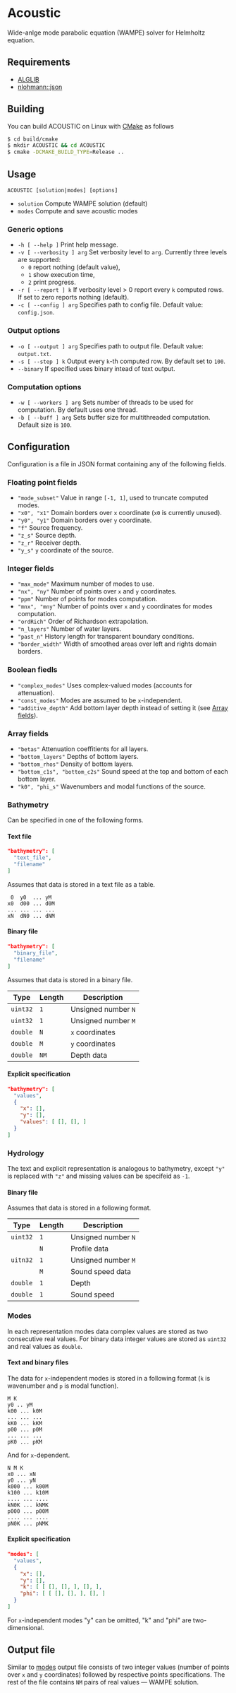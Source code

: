 # Acoustic
Wide-anlge mode parabolic equation (WAMPE) solver for Helmholtz equation.

## Requirements
* [ALGLIB](https://www.alglib.net/)
* [nlohmann::json](https://github.com/nlohmann/json)

## Building
You can build ACOUSTIC on Linux with [CMake](https://cmake.org/) as follows
```bash
$ cd build/cmake
$ mkdir ACOUSTIC && cd ACOUSTIC
$ cmake -DCMAKE_BUILD_TYPE=Release ..
```
## Usage
`ACOUSTIC [solution|modes] [options]`
* `solution` Compute WAMPE solution (default)
* `modes` Compute and save acoustic modes
### Generic options
* `-h [ --help ]` Print help message.
* `-v [ --verbosity ] arg` Set verbosity level to `arg`. Currently three levels are supported: 
  * `0` report nothing (default value),
  * `1` show execution time,
  * `2` print progress.
* `-r [ --report ] k` If verbosity level > 0 report every `k` computed rows. If set to zero reports nothing (default).
* `-c [ --config ] arg` Specifies path to config file. Default value: `config.json`.
### Output options
* `-o [ --output ] arg` Specifies path to output file. Default value: `output.txt`.
* `-s [ --step ] k` Output every `k`-th computed row. By default set to `100`.
* `--binary` If specified uses binary intead of text output.
### Computation options
* `-w [ --workers ] arg` Sets number of threads to be used for computation. By default uses one thread.
* `-b [ --buff ] arg` Sets buffer size for multithreaded computation. Default size is `100`.
## Configuration
Configuration is a file in JSON format containing any of the following fields.
### Floating point fields
* `"mode_subset"` Value in range `[-1, 1]`, used to truncate computed modes.
* `"x0", "x1"` Domain borders over `x` coordinate (`x0` is currently unused).
* `"y0", "y1"` Domain borders over `y` coordinate.
* `"f"` Source frequency.
* `"z_s"` Source depth.
* `"z_r"` Receiver depth.
* `"y_s"` `y` coordinate of the source.
### Integer fields
* `"max_mode"` Maximum number of modes to use.
* `"nx", "ny"` Number of points over `x` and `y` coordinates.
* `"ppm"` Number of points for modes computation.
* `"mnx", "mny"` Number of points over `x` and `y` coordinates for modes computation.
* `"ordRich"` Order of Richardson extrapolation.
* `"n_layers"` Number of water layers.
* `"past_n"` History length for transparent boundary conditions.
* `"border_width"` Width of smoothed areas over left and rights domain borders.
### Boolean fiedls
* `"complex_modes"` Uses complex-valued modes (accounts for attenuation).
* `"const_modes"` Modes are assumed to be `x`-independent.
* `"additive_depth"` Add bottom layer depth instead of setting it (see [Array fields](https://github.com/GoldFeniks/Acoustic#array-fields)).
### Array fields
* `"betas"` Attenuation coeffitients for all layers.
* `"bottom_layers"` Depths of bottom layers.
* `"bottom_rhos"` Density of bottom layers.
* `"bottom_c1s", "bottom_c2s"` Sound speed at the top and bottom of each bottom layer.
* `"k0", "phi_s"` Wavenumbers and modal functions of the source.
### Bathymetry
Can be specified in one of the following forms.
#### Text file
```json
"bathymetry": [
  "text_file",
  "filename"
]
```
Assumes that data is stored in a text file as a table.
```
 0  y0  ... yM
x0  d00 ... d0M
... ... ... ...
xN  dN0 ... dNM
```
#### Binary file
```json
"bathymetry": [
  "binary_file",
  "filename"
]
```
Assumes that data is stored in a binary file.

Type | Length | Description
-----|--------|------------
`uint32` | `1`  | Unsigned number `N`
`uint32` | `1`  | Unsigned number `M`
`double` | `N`  | `x` coordinates
`double` | `M`  | `y` coordinates
`double` | `NM` | Depth data

#### Explicit specification
```json
"bathymetry": [
  "values",
  {
    "x": [],
    "y": [],
    "values": [ [], [], ]
  }
]
```
### Hydrology
The text and explicit representation is analogous to bathymetry, except `"y"` is replaced with `"z"` and missing values can be specifeid as `-1`.
#### Binary file
Assumes that data is stored in a following format.

Type | Length | Description
-----|--------|------------
`uint32` | `1` | Unsigned number `N`
⁠| `N` | Profile data
`uitn32` | `1` | Unsigned number `M`
⁠| `M` | Sound speed data
`double` | `1` | Depth
`double` | `1` | Sound speed
### Modes
In each representation modes data complex values are stored as two consecutive real values. For binary data integer values are stored as `uint32` and real values as `double`.
#### Text and binary files
The data for `x`-independent modes is stored in a following format (`k` is wavenumber and `p` is modal function).
```
M K
y0 .. yM
k00 ... k0M
... ... ...
kK0 ... kKM
p00 ... p0M
... ... ...
pK0 ... pKM
```
And for `x`-dependent.
```
N M K
x0 ... xN
y0 ... yN
k000 ... k00M
k100 ... k10M
.... ... ....
kN0K ... kNMK
p000 ... p00M
.... ... ....
pN0K ... pNMK
```
#### Explicit specification
```json
"modes": [
  "values",
  {
    "x": [],
    "y": [],
    "k": [ [ [], [], ], [], ],
    "phi": [ [ [], [], ], [], ]
  }
]
```
For `x`-independent modes "y" can be omitted, "k" and "phi" are two-dimensional.
## Output file
Similar to [modes](https://github.com/GoldFeniks/Acoustic#modes) output file consists of two integer values (number of points over `x` and `y` coordinates) followed by respective points specifications. The rest of the file contains `NM` pairs of real values — WAMPE solution.

